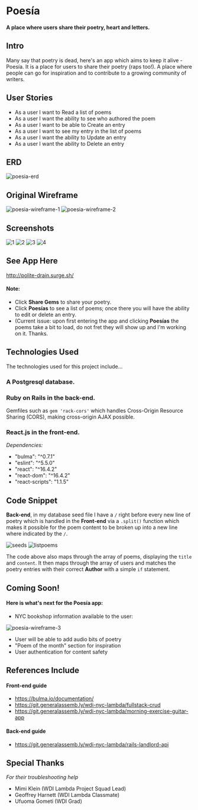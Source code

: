 # Poesía
**A place where users share their poetry, heart and letters.**

## Intro
Many say that poetry is dead, here's an app which aims to keep it alive - Poesía. It is a place for users to share their poetry (raps too!). A place where people can go for inspiration and to contribute to a growing community of writers.

## User Stories
- As a user I want to Read a list of poems
- As a user I want the ability to see who authored the poem
- As a user I want to be able to Create an entry 
- As a user I want to see my entry in the list of poems
- As a user I want the ability to Update an entry
- As a user I want the ability to Delete an entry

## ERD
![poesia-erd](https://user-images.githubusercontent.com/39888042/45449606-9a553500-b6a3-11e8-9649-aac5a50e1af5.png)

## Original Wireframe
![poesia-wireframe-1](https://user-images.githubusercontent.com/39888042/45041563-9fc4d680-b036-11e8-936e-a50266e22559.png)
![poesia-wireframe-2](https://user-images.githubusercontent.com/39888042/45042651-32ff0b80-b039-11e8-89d8-38e6dd849f5b.png)

## Screenshots
![1](https://user-images.githubusercontent.com/39888042/45548593-e8c51980-b7f2-11e8-85a5-5e5fac5ced3d.png)
![2](https://user-images.githubusercontent.com/39888042/45548682-36da1d00-b7f3-11e8-861c-fca567d8ab8f.png)
![3](https://user-images.githubusercontent.com/39888042/45548604-ef539100-b7f2-11e8-8c29-e284f83fa176.png)
![4](https://user-images.githubusercontent.com/39888042/45548609-f5497200-b7f2-11e8-9517-9a1037f9eaec.png)

## See App Here
http://polite-drain.surge.sh/
#### Note: 
- Click **Share Gems** to share your poetry.
- Click **Poesías** to see a list of poems; once there you will have the ability to edit or delete an entry.
- (Current issue: upon first entering the app and clicking **Poesías** the poems take a bit to load, do not fret they will show up and I'm working on it. Thanks.

## Technologies Used
The technologies used for this project include...
### A Postgresql database.
### Ruby on Rails in the back-end.
Gemfiles such as `gem 'rack-cors'` which handles Cross-Origin Resource Sharing (CORS), making cross-origin AJAX possible.
### React.js in the front-end.
*Dependencies:*
- "bulma": "^0.7.1"
- "eslint": "^5.5.0"
- "react": "^16.4.2"
- "react-dom": "^16.4.2"
- "react-scripts": "1.1.5"
    
## Code Snippet
**Back-end**, in my database seed file I have a `/` right before every new line of poetry which is handled in the **Front-end** via a `.split()` function which makes it possible for the poem content to be broken up into a new line where indicated by the `/`.

![seeds](https://user-images.githubusercontent.com/39888042/45551451-034fc080-b7fc-11e8-8312-781947c26f03.png)
![listpoems](https://user-images.githubusercontent.com/39888042/45551447-00ed6680-b7fc-11e8-9fd1-8b1078c8126a.png)

The code above also maps through the array of poems, displaying the `title` and `content`. It then maps through the array of users and matches the poetry entries with their correct **Author** with a simple `if` statement.

## Coming Soon!
#### Here is what's next for the Poesía app:
- NYC bookshop information available to the user:

![poesia-wireframe-3](https://user-images.githubusercontent.com/39888042/45043840-5081a480-b03c-11e8-8ffc-f2d7251127dc.png)

- User will be able to add audio bits of poetry
- "Poem of the month" section for inspiration
- User authentication for content safety

## References Include
#### Front-end guide
- https://bulma.io/documentation/
- https://git.generalassemb.ly/wdi-nyc-lambda/fullstack-crud
- https://git.generalassemb.ly/wdi-nyc-lambda/morning-exercise-guitar-app
#### Back-end guide
- https://git.generalassemb.ly/wdi-nyc-lambda/rails-landlord-api 

## Special Thanks
*For their troubleshooting help*
- Mimi Klein (WDI Lambda Project Squad Lead)
- Geoffrey Harnett (WDI Lambda Classmate)
- Ufuoma Gometi (WDI Grad)
